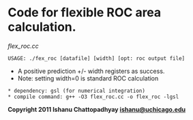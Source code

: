 # Code for flexible ROC area calculation.
*flex_roc.cc*
```
USAGE: ./fex_roc [datafile] [width] [opt: roc output file]
```

* A positive prediction +/- width registers as success.
* Note: setting width=0 is standard ROC calculation

```
* dependency: gsl (for numerical integration)
* compile command: g++ -O3 flex_roc.cc -o flex_roc -lgsl
```

**Copyright 2011 Ishanu Chattopadhyay <ishanu@uchicago.edu>**

